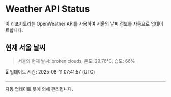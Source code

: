 
# Weather API Status

이 리포지토리는 OpenWeather API를 사용하여 서울의 날씨 정보를 자동으로 업데이트합니다.

## 현재 서울 날씨
> 서울의 현재 날씨: broken clouds, 온도: 29.76°C, 습도: 66%

⏳ 업데이트 시간: 2025-08-11 07:41:57 (UTC)

---
자동 업데이트 봇에 의해 관리됩니다.
